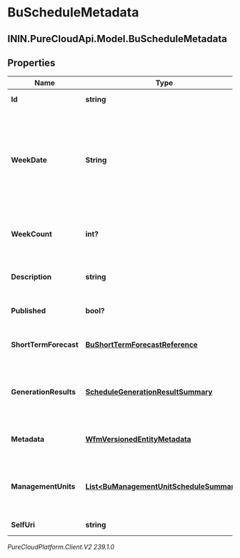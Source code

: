 # BuScheduleMetadata

## ININ.PureCloudApi.Model.BuScheduleMetadata

## Properties

|Name | Type | Description | Notes|
|------------ | ------------- | ------------- | -------------|
| **Id** | **string** | The ID of the schedule | [optional] |
| **WeekDate** | **String** | The start week date for this schedule. Dates are represented as an ISO-8601 string. For example: yyyy-MM-dd | [optional] |
| **WeekCount** | **int?** | The number of weeks spanned by this schedule | [optional] |
| **Description** | **string** | The description of this schedule | [optional] |
| **Published** | **bool?** | Whether this schedule is published | [optional] |
| **ShortTermForecast** | [**BuShortTermForecastReference**](BuShortTermForecastReference) | The forecast used for this schedule, if applicable | [optional] |
| **GenerationResults** | [**ScheduleGenerationResultSummary**](ScheduleGenerationResultSummary) | Generation result summary for this schedule, if applicable | [optional] |
| **Metadata** | [**WfmVersionedEntityMetadata**](WfmVersionedEntityMetadata) | Version metadata for this schedule | [optional] |
| **ManagementUnits** | [**List&lt;BuManagementUnitScheduleSummary&gt;**](BuManagementUnitScheduleSummary) | High level per-management unit schedule metadata | [optional] |
| **SelfUri** | **string** | The URI for this object | [optional] |



_PureCloudPlatform.Client.V2 239.1.0_
